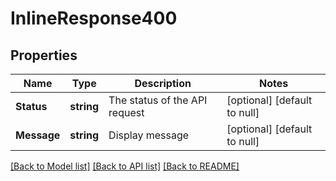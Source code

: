 # InlineResponse400

## Properties
Name | Type | Description | Notes
------------ | ------------- | ------------- | -------------
**Status** | **string** | The status of the API request | [optional] [default to null]
**Message** | **string** | Display message | [optional] [default to null]

[[Back to Model list]](../README.md#documentation-for-models) [[Back to API list]](../README.md#documentation-for-api-endpoints) [[Back to README]](../README.md)



